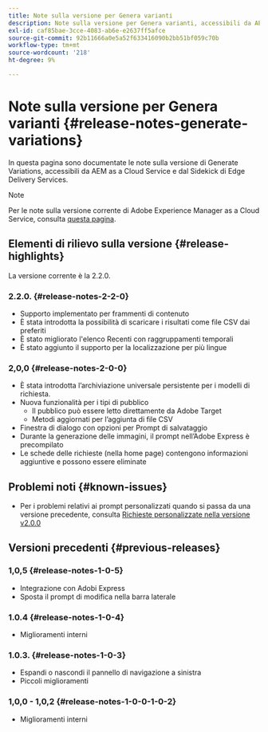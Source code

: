 ```yaml
---
title: Note sulla versione per Genera varianti
description: Note sulla versione per Genera varianti, accessibili da AEM as a Cloud Service e dal Sidekick di Edge Delivery Services
exl-id: caf85bae-3cce-4083-ab6e-e2637ff5afce
source-git-commit: 92b11666a0e5a52f633416090b2bb51bf059c70b
workflow-type: tm+mt
source-wordcount: '218'
ht-degree: 9%

---
```


# Note sulla versione per Genera varianti {#release-notes-generate-variations}

In questa pagina sono documentate le note sulla versione di Generate Variations, accessibili da AEM as a Cloud Service e dal Sidekick di Edge Delivery Services.

>[!NOTE]
>
>Per le note sulla versione corrente di Adobe Experience Manager as a Cloud Service, consulta [questa pagina](/help/release-notes/release-notes-cloud/release-notes-current.md).

## Elementi di rilievo sulla versione {#release-highlights}

La versione corrente è la 2.2.0.

### 2.2.0. {#release-notes-2-2-0}

* Supporto implementato per frammenti di contenuto
* È stata introdotta la possibilità di scaricare i risultati come file CSV dai preferiti
* È stato migliorato l&#39;elenco Recenti con raggruppamenti temporali
* È stato aggiunto il supporto per la localizzazione per più lingue

### 2,0,0 {#release-notes-2-0-0}

* È stata introdotta l’archiviazione universale persistente per i modelli di richiesta.
* Nuova funzionalità per i tipi di pubblico
   * Il pubblico può essere letto direttamente da Adobe Target
   * Metodi aggiornati per l’aggiunta di file CSV
* Finestra di dialogo con opzioni per Prompt di salvataggio
* Durante la generazione delle immagini, il prompt nell’Adobe Express è precompilato
* Le schede delle richieste (nella home page) contengono informazioni aggiuntive e possono essere eliminate

## Problemi noti {#known-issues}

* Per i problemi relativi ai prompt personalizzati quando si passa da una versione precedente, consulta [Richieste personalizzate nella versione v2.0.0](/help/generative-ai/generate-variations.md#custom-prompts-v200)

## Versioni precedenti {#previous-releases}

### 1,0,5 {#release-notes-1-0-5}

* Integrazione con Adobi Express
* Sposta il prompt di modifica nella barra laterale

### 1.0.4 {#release-notes-1-0-4}

* Miglioramenti interni

### 1.0.3. {#release-notes-1-0-3}

* Espandi o nascondi il pannello di navigazione a sinistra
* Piccoli miglioramenti

### 1,0,0 - 1,0,2 {#release-notes-1-0-0-1-0-2}

* Miglioramenti interni
